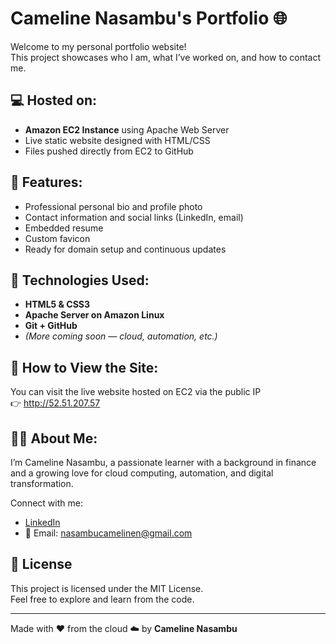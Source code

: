 # Cameline Nasambu's Portfolio 🌐

Welcome to my personal portfolio website!  
This project showcases who I am, what I’ve worked on, and how to contact me.

## 💻 Hosted on:
- **Amazon EC2 Instance** using Apache Web Server
- Live static website designed with HTML/CSS
- Files pushed directly from EC2 to GitHub

## 📁 Features:
- Professional personal bio and profile photo
- Contact information and social links (LinkedIn, email)
- Embedded resume
- Custom favicon
- Ready for domain setup and continuous updates

## 📌 Technologies Used:
- **HTML5 & CSS3**
- **Apache Server on Amazon Linux**
- **Git + GitHub**
- *(More coming soon — cloud, automation, etc.)*

## 🚀 How to View the Site:
You can visit the live website hosted on EC2 via the public IP  
👉 http://52.51.207.57


## 🙋‍♀️ About Me:
I’m Cameline Nasambu, a passionate learner with a background in finance and a growing love for cloud computing, automation, and digital transformation.

Connect with me:
- [LinkedIn](https://www.linkedin.com/in/camelinenyongesa-879b8320b)
- 📧 Email: nasambucamelinen@gmail.com

## 📄 License
This project is licensed under the MIT License.  
Feel free to explore and learn from the code.

---

Made with ❤️ from the cloud ☁️ by **Cameline Nasambu**


